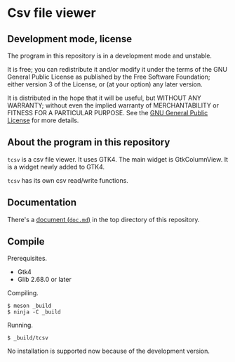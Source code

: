 # Csv file viewer

## Development mode, license

The program in this repository is in a development mode and unstable.

It is free; you can redistribute it and/or modify it under the terms of the GNU General Public License
as published by the Free Software Foundation; either version 3 of the License, or (at your option) any later version.

It is distributed in the hope that it will be useful,
but WITHOUT ANY WARRANTY; without even the implied warranty of MERCHANTABILITY or FITNESS FOR A PARTICULAR PURPOSE.
See the [GNU General Public License](https://www.gnu.org/licenses/gpl-3.0.html) for more details.

## About the program in this repository

`tcsv` is a csv file viewer.
It uses GTK4.
The main widget is GtkColumnView.
It is a widget newly added to GTK4.

`tcsv` has its own csv read/write functions.

## Documentation

There's a [document (`doc.md`)](doc.md) in the top directory of this repository.

## Compile

Prerequisites.

- Gtk4
- Glib 2.68.0 or later

Compiling.

~~~
$ meson _build
$ ninja -C _build
~~~

Running.

~~~
$ _build/tcsv
~~~

No installation is supported now because of the development version.
